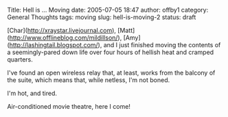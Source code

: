 Title: Hell is ... Moving
date: 2005-07-05 18:47
author: offby1
category: General Thoughts
tags: moving
slug: hell-is-moving-2
status: draft

\[Char\](<http://xraystar.livejournal.com>), \[Matt\](<http://www.offlineblog.com/mildillson/>), \[Amy\](<http://lashingtail.blogspot.com/>), and I just finished moving the contents of a seemingly-pared down life over four hours of hellish heat and cramped quarters.

I\'ve found an open wireless relay that, at least, works from the balcony of the suite, which means that, while netless, I\'m not boned.

I\'m hot, and tired.

Air-conditioned movie theatre, here I come!
